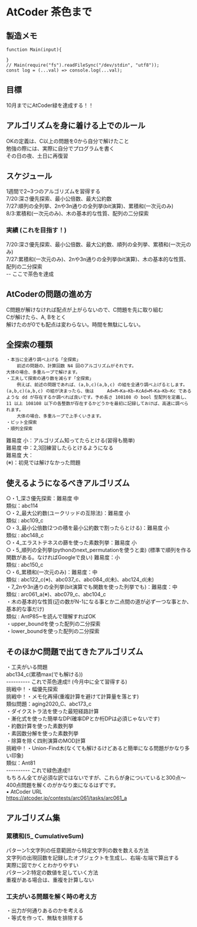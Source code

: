 # AtCoder 茶色まで
## 製造メモ
```
function Main(input){
	
}
// Main(require("fs").readFileSync("/dev/stdin", "utf8"));
const log = (...val) => console.log(...val);
```

## 目標
10月までにAtCoder緑を達成する！！  

## アルゴリズムを身に着ける上でのルール
OKの定義は、C以上の問題を0から自分で解けたこと  
勉強の際には、実際に自分でプログラムを書く  
その日の夜、土日に再復習  

## スケジュール
1週間で2~3つのアルゴリズムを習得する  
7/20:深さ優先探索、最小公倍数、最大公約数  
7/27:順列の全列挙、2nや3n通りの全列挙(bit演算)、累積和(一次元のみ)  
8/3:累積和(一次元のみ)、木の基本的な性質、配列の二分探索  
### 実績 (これを目指す！)
7/20:深さ優先探索、最小公倍数、最大公約数、順列の全列挙、累積和(一次元のみ)  
7/27:累積和(一次元のみ)、2nや3n通りの全列挙(bit演算)、木の基本的な性質、配列の二分探索  
-- ここで茶色を達成  

## AtCoderの問題の進め方
C問題が解けなければ配点が上がらないので、C問題を先に取り組む  
Cが解けたら、A, Bをとく  
解けたのが0でも配点は変わらない。時間を無駄にしない。

## 全探索の種類
	・本当に全通り調べ上げる「全探索」  
		前述の問題の、計算回数 N4 回のアルゴリズムがそれです。  
	大体の場合、多重ループで解けます。  
	・工夫して探索の通り数を減らす「全探索」  
		例えば、前述の問題であれば、(a,b,c)(a,b,c) の組を全通り調べ上げるとします。(a,b,c)(a,b,c) の組が決まったら、後は 	Ad=M−Ka−Kb−KcAd=M−Ka−Kb−Kc であるような dd が存在するか調べれば良いです。予め長さ 108108 の bool 型配列を定義し、11 以上 108108 以下の各整数が存在するかどうかを最初に記録しておけば、高速に調べられます。
		大体の場合、多重ループで上手くいきます。
	・ビット全探索  
	・順列全探索  

難易度 小：アルゴリズム知ってたらとける(習得も簡単)  
難易度 中：2,3回練習したらとけるようになる  
難易度 大：  
(※)：初見では解けなかった問題  

## 使えるようになるべきアルゴリズム
○・1_深さ優先探索：難易度 中  
	類似：abc114  
○・2_最大公約数(ユークリッドの互除法)：難易度 小  
	類似 : abc109_c  
○・3_最小公倍数(2つの積を最小公約数で割ったらとける)：難易度 小  
	類似 : abc148_c  
○・4_エラストテネスの篩を使った素数列挙：難易度 小  
○・5_順列の全列挙(pythonのnext_permutationを使うと楽) (標準で順列を作る関数がある。なければGoogleで良い) 難易度：小  
	類似 : abc150_c  
○・6_累積和(一次元のみ)：難易度：中    
	類似 : abc122_c(※)、abc037_c、abc084_d(未)、abc124_d(未)  
・7_2nや3n通りの全列挙(bit演算でも関数を使った列挙でも)：難易度：中  
	類似 : arc061_a(※)、abc079_c、abc104_c  
・木の基本的な性質(辺の数がN-1になる事とか二点間の道が必ず一つな事とか、基本的な事だけ)  
	類似 : AntP85~を読んで理解すればOK  
・upper_boundを使った配列の二分探索  
・lower_boundを使った配列の二分探索  
## そのほかC問題で出てきたアルゴリズム  
・工夫がいる問題  
abc134_c(累積max(でも解ける))  
---------- これで茶色達成‼︎ (今月中に全て習得する)  
挑戦中！・幅優先探索  
挑戦中！・メモ化再帰(重複計算を避けて計算量を落とす)  
	類似問題：aging2020_C、abc173_c  
・ダイクストラ法を使った最短経路計算  
・漸化式を使った簡単なDP(確率DPとか桁DPは必須じゃないです)  
・約数計算を使った素数列挙  
・素因数分解を使った素数列挙  
・除算を除く四則演算のMOD計算  
挑戦中！・Union-Find木(なくても解けるけどあると簡単になる問題がかなり多い印象)  
	類似：Ant81  
---------- これで緑色達成‼︎  
もちろん全てが必須な訳ではないですが、これらが身についていると300点〜400点問題を解くのがかなり楽になるはずです。  
▪️ AtCoder URL  
https://atcoder.jp/contests/arc061/tasks/arc061_a  

## アルゴリズム集
### 累積和(5_ CumulativeSum)
パターン1:文字列の任意範囲から特定文字列の数を数える方法  
	文字列の出現回数を記録したオブジェクトを生成し、右端-左端で算出する  
	実際に図でかくとわかりやすい  
パターン2:特定の数値を足していく方法  
	重複がある場合は、重複を計算しない  

### 工夫がいる問題を解く時の考え方
・出力が何通りあるのかを考える  
・等式を作って、無駄を排除する  